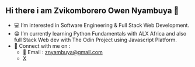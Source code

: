  ## Hi there i am Zvikomborero Owen Nyambuya 👋

- 💻 I’m interested in Software Engineering & Full Stack Web Development.
- 😁 I’m currently learning Python Fundamentals with ALX Africa and also full Stack Web dev with The Odin Project using Javascript Platform.
- 📲 Connect with me on :
   - 📧 Email : znyambuya@gmail.com
   - [X](https://twitter.com/Pr0j3c7SE)

